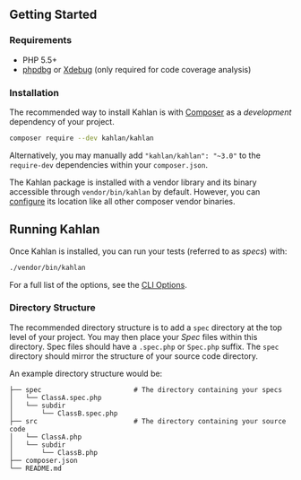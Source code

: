 ## Getting Started

<a name="requirements"></a>
### Requirements
- PHP 5.5+
- [phpdbg](http://php.net/manual/en/debugger-about.php) or [Xdebug](http://xdebug.org/) (only required for code coverage analysis)


<a name="installation"></a>
### Installation
The recommended way to install Kahlan is with [Composer](http://getcomposer.org/) as a *development* dependency of your project.

```bash
composer require --dev kahlan/kahlan
```

Alternatively, you may manually add `"kahlan/kahlan": "~3.0"` to the `require-dev` dependencies within your `composer.json`.

The Kahlan package is installed with a vendor library and its binary accessible through `vendor/bin/kahlan` by default. However, you can [configure](https://getcomposer.org/doc/articles/vendor-binaries.md#can-vendor-binaries-be-installed-somewhere-other-than-vendor-bin-) its location like all other composer vendor binaries.

<a name="running-kahlan"></a>
## Running Kahlan
Once Kahlan is installed, you can run your tests (referred to as *specs*) with:

```bash
./vendor/bin/kahlan
```

For a full list of the options, see the [CLI Options](cli-options.md).


<a name="directory-structure"></a>
### Directory Structure
The recommended directory structure is to add a `spec` directory at the top level of your project. You may then place your *Spec* files within this directory. Spec files should have a `.spec.php` or `Spec.php` suffix. The `spec` directory should mirror the structure of your source code directory.

An example directory structure would be:

```
├── spec                       # The directory containing your specs
│   └── ClassA.spec.php
│   └── subdir
│       └── ClassB.spec.php
├── src                        # The directory containing your source code
│   └── ClassA.php
│   └── subdir
│       └── ClassB.php
├── composer.json
└── README.md
```
